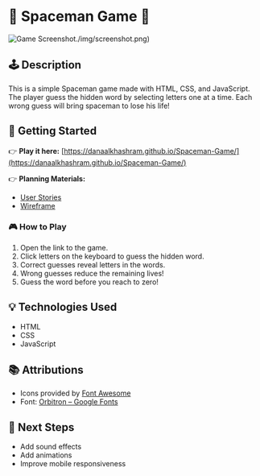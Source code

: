 # 🔭 Spaceman Game 🚀 

![Game Screenshot]()./img/screenshot.png)

## 🕹️ Description

This is a simple Spaceman game made with HTML, CSS, and JavaScript. The player guess the hidden word by selecting letters one at a time. Each wrong guess will bring spaceman to lose his life!

## 🚀 Getting Started

👉 **Play it here:** [https://danaalkhashram.github.io/Spaceman-Game/](https://danaalkhashram.github.io/Spaceman-Game/)

👉 **Planning Materials:**
- [User Stories](./planning/user-stories.md)
- [Wireframe](./planning/wireframe.png)

### 🎮 How to Play
1. Open the link to the game.
2. Click letters on the keyboard to guess the hidden word.
3. Correct guesses reveal letters in the words.
4. Wrong guesses reduce the remaining lives!
5. Guess the word before you reach to zero!

## 💡 Technologies Used

- HTML
- CSS
- JavaScript

## 📚 Attributions

- Icons provided by [Font Awesome](https://fontawesome.com/)
- Font: [Orbitron – Google Fonts](https://fonts.google.com/specimen/Orbitron)


## 🚧 Next Steps

- Add sound effects  
- Add animations
- Improve mobile responsiveness  
